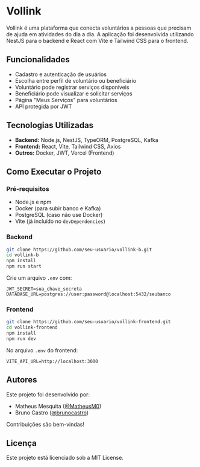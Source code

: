 
# Vollink

Vollink é uma plataforma que conecta voluntários a pessoas que precisam de ajuda em atividades do dia a dia. A aplicação foi desenvolvida utilizando NestJS para o backend e React com Vite e Tailwind CSS para o frontend.

## Funcionalidades

- Cadastro e autenticação de usuários
- Escolha entre perfil de voluntário ou beneficiário
- Voluntário pode registrar serviços disponíveis
- Beneficiário pode visualizar e solicitar serviços
- Página "Meus Serviços" para voluntários
- API protegida por JWT

## Tecnologias Utilizadas

- **Backend:** Node.js, NestJS, TypeORM, PostgreSQL, Kafka
- **Frontend:** React, Vite, Tailwind CSS, Axios
- **Outros:** Docker, JWT, Vercel (Frontend)

## Como Executar o Projeto

### Pré-requisitos

- Node.js e npm
- Docker (para subir banco e Kafka)
- PostgreSQL (caso não use Docker)
- Vite (já incluído no `devDependencies`)

### Backend

```bash
git clone https://github.com/seu-usuario/vollink-b.git
cd vollink-b
npm install
npm run start
```

Crie um arquivo `.env` com:

```
JWT_SECRET=sua_chave_secreta
DATABASE_URL=postgres://user:password@localhost:5432/seubanco
```

### Frontend

```bash
git clone https://github.com/seu-usuario/vollink-frontend.git
cd vollink-frontend
npm install
npm run dev
```

No arquivo `.env` do frontend:

```
VITE_API_URL=http://localhost:3000
```

## Autores

Este projeto foi desenvolvido por:

- Matheus Mesquita ([@MatheusM0](https://github.com/MatheusM0))
- Bruno Castro ([@brunocastro](https://github.com/brunocastro))

Contribuições são bem-vindas!

## Licença

Este projeto está licenciado sob a MIT License.
